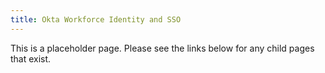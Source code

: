 ```yaml
---
title: Okta Workforce Identity and SSO
---
```


This is a placeholder page. Please see the links below for any child pages that exist.
